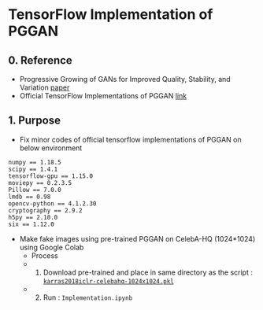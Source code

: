 # TensorFlow Implementation of PGGAN

## 0. Reference
- Progressive Growing of GANs for Improved Quality, Stability, and Variation [paper](https://arxiv.org/pdf/1710.10196.pdf)
- Official TensorFlow Implementations of PGGAN [link](https://github.com/tkarras/progressive_growing_of_gans)


## 1. Purpose
- Fix minor codes of official tensorflow implementations of PGGAN on below environment

```
numpy == 1.18.5
scipy == 1.4.1
tensorflow-gpu == 1.15.0
moviepy == 0.2.3.5
Pillow == 7.0.0
lmdb == 0.98
opencv-python == 4.1.2.30
cryptography == 2.9.2
h5py == 2.10.0
six == 1.12.0
```

- Make fake images using pre-trained PGGAN on CelebA-HQ (1024*1024) using Google Colab
  * Process
  * 1. Download pre-trained and place in same directory as the script : [`karras2018iclr-celebahq-1024x1024.pkl`](https://drive.google.com/open?id=188K19ucknC6wg1R6jbuPEhTq9zoufOx4)
  * 2. Run : `Implementation.ipynb`
